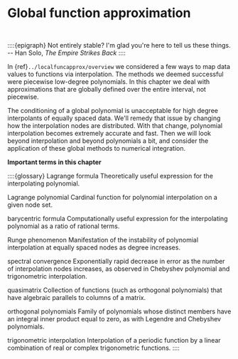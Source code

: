 # Global function approximation

```{index} Solo, Han
```
```{index} The Empire Strikes Back
```
::::{epigraph}
Not entirely stable? I'm glad you're here to tell us these things.
-- Han Solo, *The Empire Strikes Back*
::::

In {ref}`../localfuncapprox/overview` we considered a few ways to map data values to functions via interpolation. The methods we deemed successful were piecewise low-degree polynomials. In this chapter we deal with approximations that are globally defined over the entire interval, not piecewise. 

The conditioning of a global polynomial is unacceptable for high degree interpolants of equally spaced data. We'll remedy that issue by changing how the interpolation nodes are distributed. With that change, polynomial interpolation becomes extremely accurate and fast. Then we will look beyond interpolation and beyond polynomials a bit, and consider the application of these global methods to numerical integration.

**Important terms in this chapter**

::::{glossary}
Lagrange formula
  Theoretically useful expression for the interpolating polynomial.

Lagrange polynomial
  Cardinal function for polynomial interpolation on a given node set.

barycentric formula
  Computationally useful expression for the interpolating polynomial as a ratio of rational terms.

Runge phenomenon
  Manifestation of the instability of polynomial interpolation at equally spaced nodes as degree increases.

spectral convergence
  Exponentially rapid decrease in error as the number of interpolation nodes increases, as observed in Chebyshev polynomial and trigonometric interpolation.

quasimatrix
  Collection of functions (such as orthogonal polynomials) that have algebraic parallels to columns of a matrix.

orthogonal polynomials
  Family of polynomials whose distinct members have an integral inner product equal to zero, as with Legendre and Chebyshev polynomials.

trigonometric interpolation
  Interpolation of a periodic function by a linear combination of real or complex trigonometric functions.
::::
